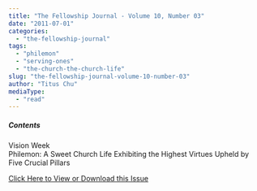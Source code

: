 ```yaml
---
title: "The Fellowship Journal - Volume 10, Number 03"
date: "2011-07-01"
categories: 
  - "the-fellowship-journal"
tags: 
  - "philemon"
  - "serving-ones"
  - "the-church-the-church-life"
slug: "the-fellowship-journal-volume-10-number-03"
author: "Titus Chu"
mediaType: 
  - "read"
---
```


##### Contents

Vision Week  
Philemon: A Sweet Church Life Exhibiting the Highest Virtues Upheld by Five Crucial Pillars

[Click Here to View or Download this Issue](/wp-content/uploads/fj-2011-08-vol-10-num-03.pdf)
